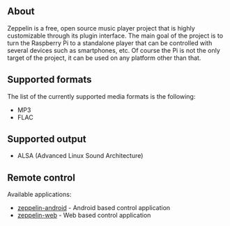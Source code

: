 About
-

Zeppelin is a free, open source music player project that is highly customizable through its plugin interface. The main goal of the project is to turn the Raspberry Pi to a standalone player that can be controlled with several devices such as smartphones, etc. Of course the Pi is not the only target of the project, it can be used on any platform other than that.

Supported formats
-

The list of the currently supported media formats is the following:

- MP3
- FLAC

Supported output
-

- ALSA (Advanced Linux Sound Architecture)

Remote control
-

Available applications:

- [zeppelin-android](https://github.com/giszo/zeppelin-android) - Android based control application
- [zeppelin-web](https://github.com/voidpp/zeppelin-web) - Web based control application